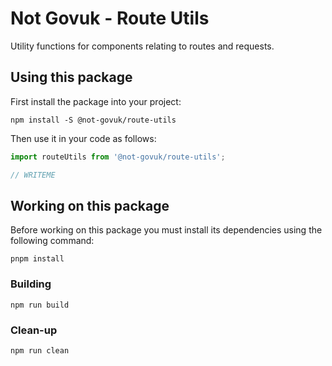 Not Govuk - Route Utils
===

Utility functions for components relating to routes and requests.


Using this package
------------------

First install the package into your project:

```shell
npm install -S @not-govuk/route-utils
```

Then use it in your code as follows:

```js
import routeUtils from '@not-govuk/route-utils';

// WRITEME

```


Working on this package
-----------------------

Before working on this package you must install its dependencies using
the following command:

```shell
pnpm install
```


### Building

```shell
npm run build
```


### Clean-up

```shell
npm run clean
```

